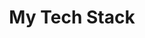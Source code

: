 ---
title: "My Tech Stack"
#sidebar_label: "" 
#slug: 
#description: ""
#keywords: []
tags: []
#image: ""
sidebar_position: 2
draft: true
---